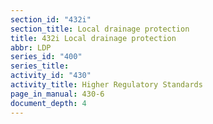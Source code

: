 ```yaml
---
section_id: "432i"
section_title: Local drainage protection
title: 432i Local drainage protection
abbr: LDP
series_id: "400"
series_title: 
activity_id: "430"
activity_title: Higher Regulatory Standards
page_in_manual: 430-6
document_depth: 4
---
```

